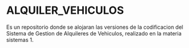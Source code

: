 # ALQUILER_VEHICULOS
Es un repositorio donde se alojaran las versiones de la codificacion del Sistema de Gestion de Alquileres de Vehiculos, realizado en la materia sistemas 1.
